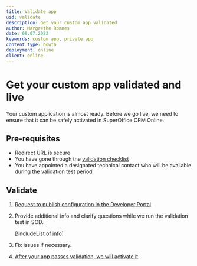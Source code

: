 ```yaml
---
title: Validate app
uid: validate
description: Get your custom app validated
author: Margrethe Romnes
date: 09.07.2023
keywords: custom app, private app
content_type: howto
deployment: online
client: online
---
```


# Get your custom app validated and live

Your custom application is almost ready. Before we go live, we need to ensure that it can be safely activated in SuperOffice CRM Online.

## Pre-requisites

* Redirect URL is secure
* You have gone through the [validation checklist][1]
* You have appointed a designated technical contact who will be available during the validation test period

## Validate

1. [Request to publish configuration in the Developer Portal][3].
2. Provide additional info and clarify questions while we run the validation test in SOD.

    [!include[List of info](../includes/list-of-test-period-info.md)]

3. Fix issues if necessary.
4. [After your app passes validation, we will activate it][2].

<!-- Referenced links -->
[1]: checklist.md
[2]: activate.md
[3]: ../create-app/request-to-publish.md
